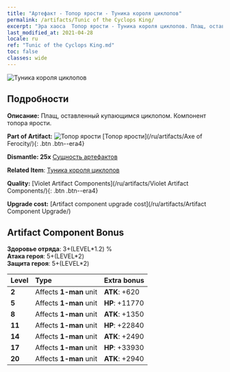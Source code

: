 ```yaml
---
title: "Артефакт - Топор ярости - Туника короля циклопов"
permalink: /artifacts/Tunic of the Cyclops King/
excerpt: "Эра хаоса  Топор ярости - Туника короля циклопов. Плащ, оставленный купающимся циклопом. Компонент топора ярости."
last_modified_at: 2021-04-28
locale: ru
ref: "Tunic of the Cyclops King.md"
toc: false
classes: wide
---
```


 ![Туника короля циклопов](/images/t/artifact_40314.png)



## Подробности

 **Описание:** Плащ, оставленный купающимся циклопом. Компонент топора ярости.

 **Part of Artifact:** ![Топор ярости](/images/t/icon_artifact_31.png) [Топор ярости](/ru/artifacts/Axe of Ferocity/){: .btn .btn--era4}

 **Dismantle: 25x** [Сущность артефактов](/ItemsRU/con_905/)

 **Related Item**: [Туника короля циклопов](/ItemsRU/art_128/)

 **Quality:** [Violet Artifact Components](/ru/artifacts/Violet Artifact Components/){: .btn .btn--era4}

 **Upgrade cost:** [Artifact component upgrade cost](/ru/artifacts/Artifact Component Upgrade/)

## Artifact Component Bonus

  **Здоровье отряда**: 3+(LEVEL\*1.2) %<br/>**Атака героя**: 5+(LEVEL\*2)<br/>**Защита героя**: 5+(LEVEL\*2)

  |  Level  | Type |    Extra bonus  | 
  |:--------|:-----|:----------------| 
  | **2** | Affects **1-man** unit | **ATK**: +620 | 
  | **5** | Affects **1-man** unit | **HP**: +11770 | 
  | **8** | Affects **1-man** unit | **ATK**: +1350 | 
  | **11** | Affects **1-man** unit | **HP**: +22840 | 
  | **14** | Affects **1-man** unit | **ATK**: +2490 | 
  | **17** | Affects **1-man** unit | **HP**: +33930 | 
  | **20** | Affects **1-man** unit | **ATK**: +2940 | 
